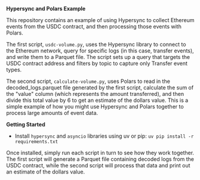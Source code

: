 **Hypersync and Polars Example**

This repository contains an example of using Hypersync to collect Ethereum events from the USDC contract, and then processing those events with Polars.

The first script, `usdc-volume.py`, uses the Hypersync library to connect to the Ethereum network, query for specific logs (in this case, transfer events), and write them to a Parquet file. The script sets up a query that targets the USDC contract address and filters by topic to capture only Transfer event types.

The second script, `calculate-volume.py`, uses Polars to read in the decoded_logs.parquet file generated by the first script, calculate the sum of the "value" column (which represents the amount transferred), and then divide this total value by 6 to get an estimate of the dollars value. This is a simple example of how you might use Hypersync and Polars together to process large amounts of event data.

**Getting Started**

- Install `hypersync` and `asyncio` libraries using uv or pip: `uv pip install -r requirements.txt`

Once installed, simply run each script in turn to see how they work together. The first script will generate a Parquet file containing decoded logs from the USDC contract, while the second script will process that data and print out an estimate of the dollars value.
